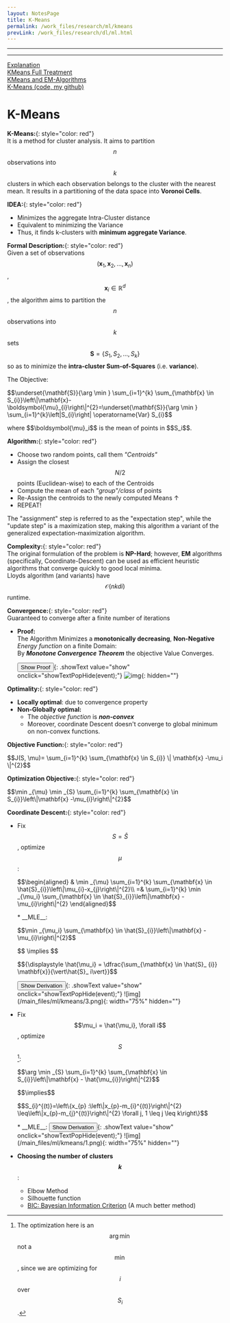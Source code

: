 ```yaml
---
layout: NotesPage
title: K-Means
permalink: /work_files/research/ml/kmeans
prevLink: /work_files/research/dl/ml.html
---
```



***
***

[Explanation](http://www.chioka.in/explain-to-myself-k-means-algorithm/)  
[KMeans Full Treatment](https://cseweb.ucsd.edu/~dasgupta/291-unsup/lec2.pdf)  
[KMeans and EM-Algorithms](http://lear.inrialpes.fr/people/mairal/teaching/2014-2015/M2ENS/notes_cours7.pdf)  
[K-Means (code, my github)](https://github.com/AhmedBadary/Statistical-Analysis/blob/master/K-Means%20Clustering.ipynb)  



# K-Means

__K-Means:__{: style="color: red"}    
It is a method for cluster analysis. It aims to partition $$n$$ observations into $$k$$ clusters in which each observation belongs to the cluster with the nearest mean. It results in a partitioning of the data space into __Voronoi Cells__.  


__IDEA:__{: style="color: red"}  
* Minimizes the aggregate Intra-Cluster distance
* Equivalent to minimizing the Variance
* Thus, it finds k-clusters with __minimum aggregate Variance__.  


__Formal Description:__{: style="color: red"}    
Given a set of observations $$\left(\mathbf{x}_{1}, \mathbf{x} _{2}, \ldots, \mathbf{x}_{n}\right)$$, $$\mathbf{x}_ i \in \mathbb{R}^d$$, the algorithm aims to partition the $$n$$ observations into $$k$$ sets $$\mathbf{S}=\left\{S_{1}, S_{2}, \ldots, S_{k}\right\}$$ so as to minimize the __intra-cluster Sum-of-Squares__ (i.e. __variance__).  

The Objective:  
<p>$$\underset{\mathbf{S}}{\arg \min } \sum_{i=1}^{k} \sum_{\mathbf{x} \in S_{i}}\left\|\mathbf{x}-\boldsymbol{\mu}_{i}\right\|^{2}=\underset{\mathbf{S}}{\arg \min } \sum_{i=1}^{k}\left|S_{i}\right| \operatorname{Var} S_{i}$$</p>  
where $$\boldsymbol{\mu}_i$$ is the mean of points in $$S_i$$. 



__Algorithm:__{: style="color: red"}  
* Choose two random points, call them _"Centroids"_  
* Assign the closest $$N/2$$ points (Euclidean-wise) to each of the Centroids  
* Compute the mean of each _"group"/class_ of points  
* Re-Assign the centroids to the newly computed Means ↑
* REPEAT!

The "assignment" step is referred to as the "expectation step", while the "update step" is a maximization step, making this algorithm a variant of the generalized expectation-maximization algorithm.


__Complexity:__{: style="color: red"}    
The original formulation of the problem is __NP-Hard__; however, __EM__ algorithms (specifically, Coordinate-Descent) can be used as efficient heuristic algorithms that converge quickly to good local minima.  
Lloyds algorithm (and variants) have $${\displaystyle \mathcal{O}(nkdi)}$$ runtime.   


__Convergence:__{: style="color: red"}    
Guaranteed to converge after a finite number of iterations  
* __Proof:__  
    The Algorithm Minimizes a __monotonically decreasing__, __Non-Negative__ _Energy function_ on a finite Domain:  
    By *__Monotone Convergence Theorem__* the objective Value Converges.  

    <button>Show Proof</button>{: .showText value="show"
    onclick="showTextPopHide(event);"}
    ![img](/main_files/ml/kmeans/2.png){: hidden=""}  


__Optimality:__{: style="color: red"}    
* __Locally optimal__: due to convergence property  
* __Non-Globally optimal:__  
    * The _objective function_ is *__non-convex__*  
    * Moreover, coordinate Descent doesn't converge to global minimum on non-convex functions.  


__Objective Function:__{: style="color: red"}    
<p>$$J(S, \mu)= \sum_{i=1}^{k} \sum_{\mathbf{x} \in S_{i}} \| \mathbf{x} -\mu_i \|^{2}$$</p>  


__Optimization Objective:__{: style="color: red"}  
<p>$$\min _{\mu} \min _{S} \sum_{i=1}^{k} \sum_{\mathbf{x} \in S_{i}}\left\|\mathbf{x} -\mu_{i}\right\|^{2}$$</p>  


__Coordinate Descent:__{: style="color: red"}  
* Fix $$S = \hat{S}$$, optimize $$\mu$$:  
    <p>$$\begin{aligned} & \min _{\mu} \sum_{i=1}^{k} \sum_{\mathbf{x} \in \hat{S}_{i}}\left\|\mu_{i}-x_{j}\right\|^{2}\\
        =&  \sum_{i=1}^{k} \min _{\mu_i} \sum_{\mathbf{x} \in \hat{S}_{i}}\left\|\mathbf{x} - \mu_{i}\right\|^{2}
    \end{aligned}$$</p>  
    * __MLE__:  
        <p>$$\min _{\mu_i} \sum_{\mathbf{x} \in \hat{S}_{i}}\left\|\mathbf{x} - \mu_{i}\right\|^{2}$$</p>  
        $$ \implies $$  
        <p>$${\displaystyle \hat{\mu_i} = \dfrac{\sum_{\mathbf{x} \in \hat{S}_ {i}} \mathbf{x}}{\vert\hat{S}_ i\vert}}$$</p>  
        <button>Show Derivation</button>{: .showText value="show"
        onclick="showTextPopHide(event);"}
        ![img](/main_files/ml/kmeans/3.png){: width="75%" hidden=""}  
* Fix $$\mu_i = \hat{\mu_i}, \forall i$$, optimize $$S$$[^1]:  
    <p>$$\arg \min _{S} \sum_{i=1}^{k} \sum_{\mathbf{x} \in S_{i}}\left\|\mathbf{x} - \hat{\mu_{i}}\right\|^{2}$$</p>  
    $$\implies$$  
    <p>$$S_{i}^{(t)}=\left\{x_{p} :\left\|x_{p}-m_{i}^{(t)}\right\|^{2} \leq\left\|x_{p}-m_{j}^{(t)}\right\|^{2} \forall j, 1 \leq j \leq k\right\}$$</p>  
    * __MLE__:  
        <button>Show Derivation</button>{: .showText value="show"
        onclick="showTextPopHide(event);"}
        ![img](/main_files/ml/kmeans/1.png){: width="75%" hidden=""}  




* __Choosing the number of clusters $$k$$__:  
    * Elbow Method
    * Silhouette function
    * [BIC: Bayesian Information Criterion](https://www.linkedin.com/posts/samuelemazzanti_datascience-clustering-statistics-activity-7027546291760996354-i6nw?utm_source=share&utm_medium=member_desktop) (A much better method)  




<!-- <p>$$J(c, \mu)= \sum_{i=1}^{m} \| x^{(i)}-\mu_c \|^{2}$$</p>  
* __MLE__:  
    <p>$$\dfrac{\partial}{\partial \mu_c} J(c, \mu) = \dfrac{\sum_{i=1}^m x^{(i)}}{m}$$</p> -->


[^1]: The optimization here is an $$\arg \min$$ not a $$\min$$, since we are optimizing for $$i$$ over $$S_i$$.  
